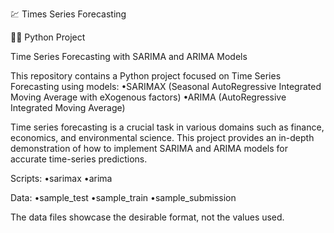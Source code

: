 💹 Times Series Forecasting

👨‍💻 Python Project

Time Series Forecasting with SARIMA and ARIMA Models

This repository contains a Python project focused on Time Series Forecasting using models:
•SARIMAX (Seasonal AutoRegressive Integrated Moving Average with eXogenous factors) 
•ARIMA (AutoRegressive Integrated Moving Average) 

Time series forecasting is a crucial task in various domains such as finance, economics, and environmental science. 
This project provides an in-depth demonstration of how to implement SARIMA and ARIMA models for accurate time-series predictions.

Scripts:
•sarimax
•arima

Data:
•sample_test
•sample_train
•sample_submission

The data files showcase the desirable format, not the values used.
